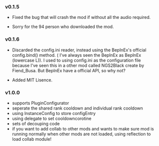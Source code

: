 ### v0.1.5
- Fixed the bug that will crash the mod if without all the audio required.

- Sorry for the 94 person who downloaded the mod.

### v0.1.6
- Discarded the config.ini reader, instead using the BepInEx's official config.bind() method. ( I've always seen the BepInEx as BeplnEx (lowercase L)). I used to using config.ini as the configuration file because I've seen this in a other mod called NGS2Black create by Fiend_Busa. But BepInEx have a official API, so why not?

- Added MIT Lisence.

### v1.0.0
- supports PluginConfigurator 
- seperate the shared rank cooldown and individual rank cooldown
- using InstanceConfig to store configEntry
- using delegate to set cooldowncorotine
- sets of decouping code
- if you want to add collab to other mods and wants to make sure mod is running normally when other mods are not loaded, using reflection to load collab module!

